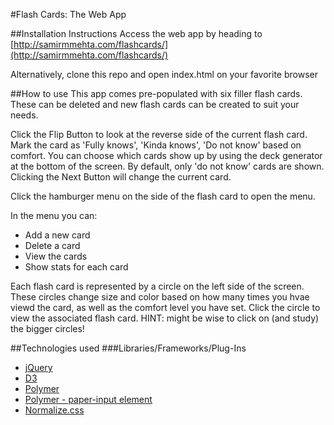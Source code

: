 #Flash Cards: The Web App

##Installation Instructions
Access the web app by heading to [http://samirmmehta.com/flashcards/](http://samirmmehta.com/flashcards/)

Alternatively, clone this repo and open index.html on your favorite browser

##How to use
This app comes pre-populated with six filler flash cards. These can be deleted and new flash cards can be created to suit your needs.

Click the Flip Button to look at the reverse side of the current flash card.
Mark the card as 'Fully knows', 'Kinda knows', 'Do not know' based on comfort.
You can choose which cards show up by using the deck generator at the bottom of the screen.
By default, only 'do not know' cards are shown.
Clicking the Next Button will change the current card.

Click the hamburger menu on the side of the flash card to open the menu.

In the menu you can:
* Add a new card
* Delete a card
* View the cards
* Show stats for each card

Each flash card is represented by a circle on the left side of the screen. These circles change size and color based on how many times you hvae viewd the card, as well as the comfort level you have set. Click the circle to view the associated flash card.  HINT: might be wise to click on (and study) the bigger circles!

##Technologies used
###Libraries/Frameworks/Plug-Ins
* [jQuery](https://jquery.com/)
* [D3](http://d3js.org/)
* [Polymer](https://www.polymer-project.org/1.0/)
* [Polymer - paper-input element](https://elements.polymer-project.org/elements/paper-input)
* [Normalize.css](https://necolas.github.io/normalize.css/)
